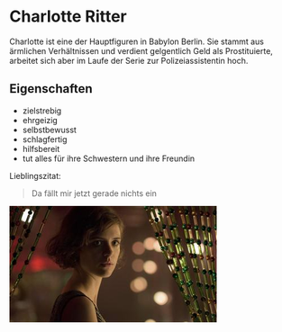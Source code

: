 # Charlotte Ritter

Charlotte ist eine der Hauptfiguren in Babylon Berlin. Sie stammt aus ärmlichen Verhältnissen und verdient gelgentlich Geld als Prostituierte, arbeitet sich aber im Laufe der Serie zur Polizeiassistentin hoch.

## Eigenschaften
* zielstrebig 
* ehrgeizig
* selbstbewusst
* schlagfertig
* hilfsbereit
* tut alles für ihre Schwestern und ihre Freundin

Lieblingszitat:
> Da fällt mir jetzt gerade nichts ein


![Charlotte Ritter](bild.jpg)
